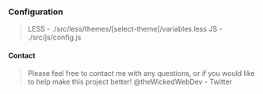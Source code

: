 ### Configuration
> LESS - ./src/less/themes/[select-theme]/variables.less
> JS - ./src/js/config.js


#### Contact
> Please feel free to contact me with any questions, or if you would like to help make this project better!
> @theWickedWebDev - Twitter
